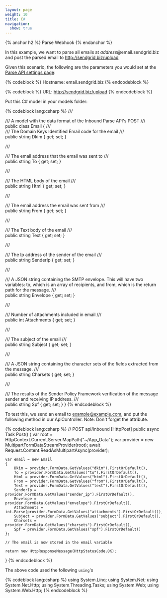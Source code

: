 ```yaml
---
layout: page
weight: 10
title: C#
navigation:
  show: true
---
```


{% anchor h2 %}
Parse Webhook
{% endanchor %}

In this example, we want to parse all emails at *address*@email.sendgrid.biz and post the parsed email to http://sendgrid.biz/upload

Given this scenario, the following are the parameters you would set at the [Parse API settings page]({{site.site_url}}/developer/reply):

{% codeblock %}
Hostname: email.sendgrid.biz
{% endcodeblock %}

{% codeblock %}
URL: http://sendgrid.biz/upload
{% endcodeblock %}

 Put this C\# model in your models folder:

{% codeblock lang:csharp %}
/// <summary>
/// A model with the data format of the Inbound Parse API's POST
/// </summary>
public class Email
{
  /// <summary>
  /// The Domain Keys Identified Email code for the email
  /// </summary>
  public string Dkim { get; set; }

  /// <summary>
  /// The email address that the email was sent to
  /// </summary>
  public string To { get; set; }

  /// <summary>
  /// The HTML body of the email
  /// </summary>
  public string Html { get; set; }

  /// <summary>
  /// The email address the email was sent from
  /// </summary>
  public string From { get; set; }

  /// <summary>
  /// The Text body of the email
  /// </summary>
  public string Text { get; set; }

  /// <summary>
  /// The Ip address of the sender of the email
  /// </summary>
  public string SenderIp { get; set; }

  /// <summary>
  /// A JSON string containing the SMTP envelope. This will have two variables: to, which is an array of recipients, and from, which is the return path for the message.
  /// </summary>
  public string Envelope { get; set; }

  /// <summary>
  /// Number of attachments included in email
  /// </summary>
  public int Attachments { get; set; }

  /// <summary>
  /// The subject of the email
  /// </summary>
  public string Subject { get; set; }

  /// <summary>
  /// A JSON string containing the character sets of the fields extracted from the message.
  /// </summary>
  public string Charsets { get; set; }

  /// <summary>
  /// The results of the Sender Policy Framework verification of the message sender and receiving IP address.
  /// </summary>
  public string Spf { get; set; }
}
{% endcodeblock %}

 To test this, we send an email to example@example.com, and put the following method in our ApiController. Note: Don't forget the attribute.

{% codeblock lang:csharp %}
// POST api/inbound
[HttpPost]
public async Task<HttpResponseMessage> Post()
{
	var root = HttpContext.Current.Server.MapPath("~/App_Data");
	var provider = new MultipartFormDataStreamProvider(root);
	await Request.Content.ReadAsMultipartAsync(provider);

	var email = new Email
	{
		Dkim = provider.FormData.GetValues("dkim").FirstOrDefault(),
		To = provider.FormData.GetValues("to").FirstOrDefault(),
		Html = provider.FormData.GetValues("html").FirstOrDefault(),
		From = provider.FormData.GetValues("from").FirstOrDefault(),
		Text = provider.FormData.GetValues("text").FirstOrDefault(),
		SenderIp = provider.FormData.GetValues("sender_ip").FirstOrDefault(),
		Envelope = provider.FormData.GetValues("envelope").FirstOrDefault(),
		Attachments = int.Parse(provider.FormData.GetValues("attachments").FirstOrDefault()),
		Subject = provider.FormData.GetValues("subject").FirstOrDefault(),
		Charsets = provider.FormData.GetValues("charsets").FirstOrDefault(),
		Spf = provider.FormData.GetValues("spf").FirstOrDefault()
	};

	// The email is now stored in the email variable

	return new HttpResponseMessage(HttpStatusCode.OK);
}
{% endcodeblock %}

The above code used the following `using`'s

{% codeblock lang:csharp %}
using System.Linq;
using System.Net;
using System.Net.Http;
using System.Threading.Tasks;
using System.Web;
using System.Web.Http;
{% endcodeblock %}
